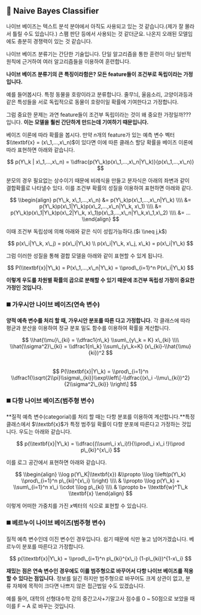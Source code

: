 ## 📌 Naive Bayes Classifier

나이브 베이즈는 텍스트 분석 분야에서 아직도 사용되고 있는 것 같습니다.(제가 잘 몰라서 틀릴 수도 있습니다.) 스팸 판단 등에서 사용되는 것 같더군요. 나온지 오래된 모델임에도 충분히 경쟁력이 있는 것 같습니다.

나이브 베이즈 분류기는 간단한 기술입니다. 단일 알고리즘을 통한 훈련이 아닌 일반적 원칙에 근거하여 여러 알고리즘들을 이용하여 훈련합니다.

**나이브 베이즈 분류기의 큰 특징이라함은? 모든 feature들이 조건부로 독립이라는 가정입니다.**

예를 들어봅시다. 특정 동물을 호랑이라고 분류합니다. 줄무늬, 울음소리, 고양이과등과 같은 특성들을 서로 독립적으로 동물이 호랑이일 확률에 기여한다고 가정합니다.

그럼 중요한 문제는 과연 feature들이 조건부 독립이라는 것이 왜 중요한 가정일까??? 입니다. **이는 모델을 훨씬 간단하게 만드는데 기여하기 때문입니다.**

베이즈 이론에 따라 확률을 봅시다. 만약 $n$개의 feature가 있는 예측 변수 벡터 $\\textbf{x} = (x\_1,...,x\_n)$이 있다면 이에 따른 클래스 할당 확률을 베이즈 이론에 따라 표현하면 아래와 같습니다.

$$  
p(Y\_k | x\_1,...,x\_n) = \\dfrac{p(Y\_k)p(x\_1,...,x\_n|Y\_k)}{p(x\_1,...,x\_n)}  
$$

분모의 경우 필요없는 상수이기 때문에 비례식을 만들고 분자식은 아래의 좌변과 같이 결합확률로 나타낼수 있다. 이를 조건부 확률의 성질을 이용하여 표현하면 아래와 같다.

$$  
\\begin{align}  
p(Y\_k, x\_1,...,x\_n) &= p(Y\_k)p(x\_1,...,x\_n|Y\_k)  
\\\\ &= p(Y\_k)p(x\_1|Y\_k)p(x\_2,...,x\_n|Y\_k, x\_1)  
\\\\ &= p(Y\_k)p(x\_1|Y\_k)p(x\_2|Y\_k, x\_1)p(x\_3,...,x\_n|Y\_k,x\_1,x\_2)  
\\\\ &= ...  
\\end{align}  
$$

이때 조건부 독립성에 의해 아래와 같은 식이 성립가능하다.($i \\neq j,k$)

$$  
p(x\_i|Y\_k, x\_j) = p(x\_i|Y\_k)  
\\ p(x\_i|Y\_k, x\_j, x\_k) = p(x\_i|Y\_k)  
$$

그럼 이러한 성질을 통해 결합 모델을 아래와 같이 표현할 수 있게 됩니다.

$$  
P(\\textbf{x}|Y\_k) = P(x\_1,...,x\_n|Y\_k) = \\prod\_{i=1}^n P(x\_i|Y\_k)  
$$

**이렇게 우도를 차원별 확률의 곱으로 분해할 수 있기 때문에 조건부 독립성 가정이 중요한 가정인 것입니다.**

### ◼️ 가우시안 나이브 베이즈(연속 변수)

**양적 예측 변수를 처리 할 때, 가우시안 분포를 따른 다고 가정합니다.** 각 클래스에 따라 평균과 분산을 이용하여 정규 분포 밀도 함수를 이용하여 확률을 계산합니다.

$$  
\\hat{\\mu}\_{ki} = \\dfrac1{n\_k} \\sum\_{y\_k = K} x\_{ki}  
\\\\ \\hat{\\sigma^2}\_{ki} = \\dfrac1{n\_k} \\sum\_{y\_k=K} (x\_{ki}-\\hat{\\mu}{ki})^2  
$$  
$$  
P(\\textbf{x}|Y\_k) = \\prod\_{i=1}^n \\dfrac1{\\sqrt{2\\pi}\\sigma\_{ki}}\\exp\\left\[-\\dfrac{(x\_i -\\mu\_{ki})^2}{2\\sigma^2\_{ki}} \\right\]  
$$

### ◼️ 다항 나이브 베이즈(범주형 변수)

**질적 예측 변수(categorial)를 처리 할 때는 다항 분포를 이용하여 계산합니다.**특정 클래스에서 $\\textbf{x}$가 특정 범주일 확률이 다항 분포에 따른다고 가정하는 것입니다. 우도는 아래와 같습니다.

$$  
p(\\textbf{x}|Y\_k) = \\dfrac{(\\sum\_i x\_i)!}{\\prod\_i x\_i !}\\prod p\_{ki}^{x\_i}  
$$

이를 로그 공간에서 표현하면 아래와 같습니다.

$$  
\\begin{align}  
\\log p(Y\_K|\\textbf{x}) &\\propto \\log \\left(p(Y\_k) \\prod\_{i=1}^n p\_{ki}^{x\_i} \\right)  
\\\\ & \\propto \\log p(Y\_k) + \\sum\_{i=1}^n x\_i \\cdot \\log p\_{ki}  
\\\\ & \\propto b+ \\textbf{w}^T\_k \\textbf{x}  
\\end{align}  
$$

이렇게 어떠한 가중치를 가진 $x$벡터의 식으로 표현할 수 있습니다.

### ◼️ 베르누이 나이브 베이즈(범주형 변수)

질적 예측 변수인데 이진 변수인 경우입니다. 쉽기 때문에 식만 놓고 넘어가겠습니다. 베르누이 분포를 따른다고 가정합니다.

$$  
p(\\textbf{x}|Y\_k) = \\prod\_{i=1}^n p\_{ki}^{x\_i} (1-p\_{ki})^{1-x\_i}  
$$

**재밌는 점은 연속 변수인 경우에도 이를 범주형으로 바꾸어서 다항 나이브 베이즈를 적용할 수 있다는 점입니다.** 정보를 잃긴 하지만 범주형으로 바꾸어도 크게 상관이 없고, 분류 자체에 목적이 크다면 나쁘지 않은 접근법일 수도 있겠습니다.

예를 들어, 대학의 선형대수학 강의 중간고사+기말고사 점수를 0 ~ 50점으로 보았을 때 이를 F ~ A 로 바꾸는 것입니다.
